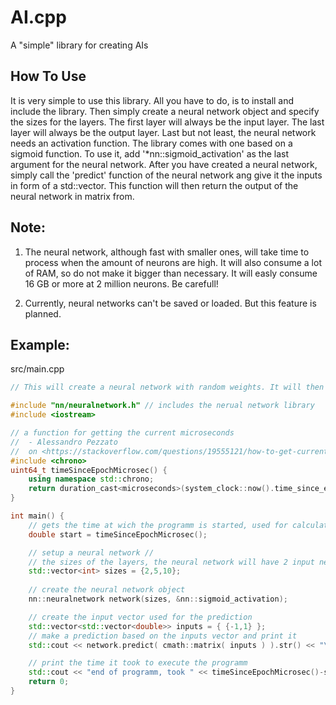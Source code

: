 # AI.cpp
A "simple" library for creating AIs

## How To Use

It is very simple to use this library. All you have to do, is to install and include the library. Then simply create a neural network object and specify the sizes for the layers. The first layer will always be the input layer. The last layer will always be the output layer. Last but not least, the neural network needs an activation function. The library comes with one based on a sigmoid function. To use it, add '*nn::sigmoid_activation' as the last argument for the neural network. After you have created a neural network, simply call the 'predict' function of the neural network ang give it the inputs in form of a std::vector<double>. This function will then return the output of the neural network in matrix from.

## Note:
1. The neural network, although fast with smaller ones, will take time to process when the amount of neurons are high. It will also consume a lot of RAM, so do not make it bigger than necessary. It will easly consume 16 GB or more at 2 million neurons. Be carefull!

2. Currently, neural networks can't be saved or loaded. But this feature is planned.

## Example:
src/main.cpp
```cpp
// This will create a neural network with random weights. It will then make a prediction and print the result.

#include "nn/neuralnetwork.h" // includes the nerual network library
#include <iostream>

// a function for getting the current microseconds
//  - Alessandro Pezzato
//  on <https://stackoverflow.com/questions/19555121/how-to-get-current-timestamp-in-milliseconds-since-1970-just-the-way-java-gets>
#include <chrono>
uint64_t timeSinceEpochMicrosec() {
    using namespace std::chrono;
    return duration_cast<microseconds>(system_clock::now().time_since_epoch()).count();
}

int main() {
    // gets the time at wich the programm is started, used for calculating how long the programm took to execute
    double start = timeSinceEpochMicrosec();

    // setup a neural network //
    // the sizes of the layers, the neural network will have 2 input neurons, 5 neurons on a hidden layer and 10 output neurons. 
    std::vector<int> sizes = {2,5,10};
    
    // create the neural network object
    nn::neuralnetwork network(sizes, &nn::sigmoid_activation);

    // create the input vector used for the prediction
    std::vector<std::vector<double>> inputs = { {-1,1} };
    // make a prediction based on the inputs vector and print it
    std::cout << network.predict( cmath::matrix( inputs ) ).str() << "\n";

    // print the time it took to execute the programm
    std::cout << "end of programm, took " << timeSinceEpochMicrosec()-start << " Microseconds\n";
    return 0;
}
```
